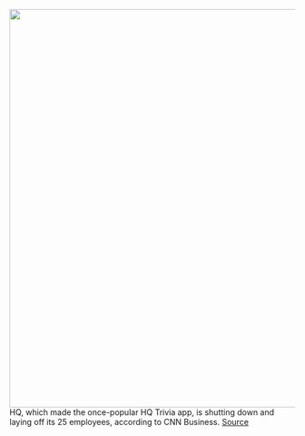 <img src='https://cdn.vox-cdn.com/thumbor/1gUDKsq8Jnp85Wi1LBC6i9V1moI=/0x0:738x415/1200x800/filters:focal(310x149:428x267)/cdn.vox-cdn.com/uploads/chorus_image/image/66316839/hq_trivia_app.0.jpg' width='700px' /><br/>
HQ, which made the once-popular HQ Trivia app, is shutting down and laying off its 25 employees, according to CNN Business.
<a href='https://www.theverge.com/2020/2/14/21138408/hq-trivia-shutting-down-employee-layoffs-app-game'> Source <a/>